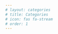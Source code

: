 ```yaml
---
# layout: categories
# title: Categories
# icon: fas fa-stream
# order: 1
---
```


<!-- Categories have been disabled -->
